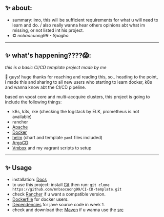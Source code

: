## ✨ about: 
- summary: imo, this will be sufficient requirements for what u will need to learn and do. / also really wanna hear others opinions abt what im missing, or not listed int his project.
- © *nnbaocuong99 - Spagbo* 

---

## ✨ what's happening????😱: 
*this is a basic CI/CD template project made by me* 

👋 guys! huge thanks for reaching and reading this, so.. heading to the point, i made this and sharing to all new users who starting to learn docker, k8s and wanna know abt the CI/CD pipeline. 

based on vpost core and multi-accquire clusters, this project is going to include the following things:
- k8s, k3s, rke (checking the logstack by ELK, prometheus is not available)
- rancher
- [Apache](https://maven.apache.org)
- [Docker](https://www.docker.com)
- [helm](https://helm.sh) (chart and template `yaml` files included)
- [ArgoCD](https://argo-cd.readthedocs.io/en/stable/)
- [Vmbox](https://www.virtualbox.org) and my vagrant scripts to setup

---

## ✨ Usage
- installation: [Docs](https://github.com/nnbaocuong99/CI-CD-template/tree/main/document)
- to use this project: install [Git](https://git-scm.com) then run: `git clone https://github.com/nnbaocuong99/CI-CD-template.git`
- check [Rancher](https://hub.docker.com/r/rancher/rancher) if u want a compatible version.
- [Dockerfile](https://github.com/nnbaocuong99/CI-CD-template/blob/main/Dockerfile) for docker users.
- [Dependencies](https://github.com/nnbaocuong99/CI-CD-template/blob/main/pom.xml) for jave source code in week 1.
- check and download the: [Maven](https://maven.apache.org/download.cgi) if u wanna use the [src](https://github.com/nnbaocuong99/CI-CD-template/tree/main/src)
